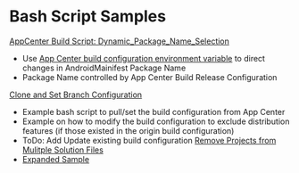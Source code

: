 # Bash Script Samples

[AppCenter Build Script: Dynamic_Package_Name_Selection](/docs/AppCenter_Build_Script_Dynamic_Package_Name_Selection.md)
* Use [App Center build configuration environment variable](https://docs.microsoft.com/en-us/appcenter/build/custom/variables/#variables-declared-in-build-configuration) to direct changes in AndroidMainifest Package Name
* Package Name controlled by App Center Build Release Configuration 

[Clone and Set Branch Configuration](/scripts/CloneBranchBuildConfig.sh)
* Example bash script to pull/set the build configuration from App Center
* Example on how to modify the build configuration to exclude distribution features (if those existed in the origin build configuration)
* ToDo: Add Update existing build configuration
[Remove Projects from Mulitple Solution Files ](/scripts/Remove_Projects_From_Solution.sh)
* [Expanded Sample](https://github.com/tdevere/AppCenterSupportDocs/blob/main/Build/error_MSB4057_The_target_IsProjectRestoreSupported_does_not_exist_in_the_project.md#workaround)